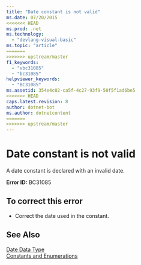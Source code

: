 ```yaml
---
title: "Date constant is not valid"
ms.date: 07/20/2015
<<<<<<< HEAD
ms.prod: .net
ms.technology: 
  - "devlang-visual-basic"
ms.topic: "article"
=======
>>>>>>> upstream/master
f1_keywords: 
  - "vbc31085"
  - "bc31085"
helpviewer_keywords: 
  - "BC31085"
ms.assetid: 354e4c02-ca5f-4c27-93f9-50f5f1ad6be5
<<<<<<< HEAD
caps.latest.revision: 8
author: dotnet-bot
ms.author: dotnetcontent
=======
>>>>>>> upstream/master
---
```

# Date constant is not valid
A date constant is declared with an invalid date.  
  
 **Error ID:** BC31085  
  
## To correct this error  
  
-   Correct the date used in the constant.  
  
## See Also  
 [Date Data Type](../../visual-basic/language-reference/data-types/date-data-type.md)  
 [Constants and Enumerations](../../visual-basic/language-reference/constants-and-enumerations.md)
